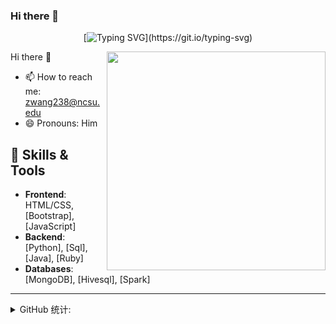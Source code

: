 ### Hi there 👋
<div align="center">

  [![Typing SVG](https://readme-typing-svg.demolab.com/?lines=...✨Welcome+stranger✨...;...✨And+make+yourself+at+home✨...)](https://git.io/typing-svg)

</div

  # Hi there 👋

<img align="right" src="你的照片或与你相关的图像的链接" width="350"/>

- 📫 How to reach me: [zwang238@ncsu.edu](mailto:zwang238@ncsu.edu)
- 😄 Pronouns: Him

## 🔧 Skills & Tools

- **Frontend**: HTML/CSS, [Bootstrap], [JavaScript]
- **Backend**: [Python], [Sql], [Java], [Ruby]
- **Databases**: [MongoDB], [Hivesql], [Spark]
---

<details>
  <summary>GitHub 统计:</summary>

  ![你的GitHub统计](https://github-readme-stats.vercel.app/api?username=wangz35&show_icons=true&hide_border=true)

</details>

